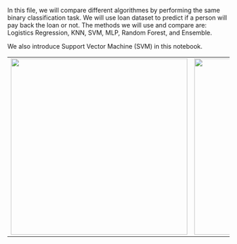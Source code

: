 In this file, we will compare different algorithmes by performing the same binary classification task. We will use loan dataset to predict if a person will pay back the loan or not. The methods we will use and compare are: Logistics Regression, KNN, SVM, MLP, Random Forest, and Ensemble.

We also introduce Support Vector Machine (SVM) in this notebook. 

<table><tr>
<td> <img src="https://miro.medium.com/max/600/0*9jEWNXTAao7phK-5.png" width="400"/> </td>
<td> <img src="https://miro.medium.com/max/600/0*0o8xIA4k3gXUDCFU.png" width="400"/> </td>
</tr></table>


